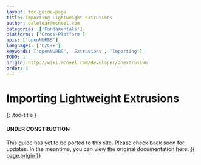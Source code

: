 ```yaml
---
layout: toc-guide-page
title: Importing Lightweight Extrusions
author: dalelear@mcneel.com
categories: ['Fundamentals']
platforms: ['Cross-Platform']
apis: ['openNURBS']
languages: ['C/C++']
keywords: ['openNURBS', 'Extrusions', 'Importing']
TODO: 1
origin: http://wiki.mcneel.com/developer/onextrusion
order: 1
---
```


# Importing Lightweight Extrusions
{: .toc-title }

<div class="bs-callout bs-callout-danger">
  <h4>UNDER CONSTRUCTION</h4>
  <p>This guide has yet to be ported to this site.  Please check back soon for updates.  
  In the meantime, you can view the original documentation here:
  <a href="{{ page.origin }}">{{ page.origin }}</a></p>
</div>
